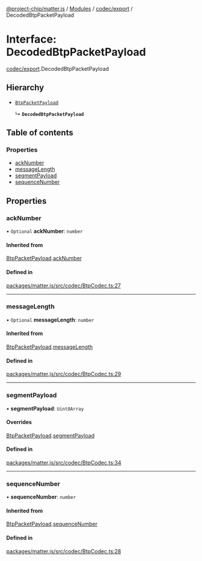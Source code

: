 [@project-chip/matter.js](../README.md) / [Modules](../modules.md) / [codec/export](../modules/codec_export.md) / DecodedBtpPacketPayload

# Interface: DecodedBtpPacketPayload

[codec/export](../modules/codec_export.md).DecodedBtpPacketPayload

## Hierarchy

- [`BtpPacketPayload`](codec_export.BtpPacketPayload.md)

  ↳ **`DecodedBtpPacketPayload`**

## Table of contents

### Properties

- [ackNumber](codec_export.DecodedBtpPacketPayload.md#acknumber)
- [messageLength](codec_export.DecodedBtpPacketPayload.md#messagelength)
- [segmentPayload](codec_export.DecodedBtpPacketPayload.md#segmentpayload)
- [sequenceNumber](codec_export.DecodedBtpPacketPayload.md#sequencenumber)

## Properties

### ackNumber

• `Optional` **ackNumber**: `number`

#### Inherited from

[BtpPacketPayload](codec_export.BtpPacketPayload.md).[ackNumber](codec_export.BtpPacketPayload.md#acknumber)

#### Defined in

[packages/matter.js/src/codec/BtpCodec.ts:27](https://github.com/project-chip/matter.js/blob/16d5b0d/packages/matter.js/src/codec/BtpCodec.ts#L27)

___

### messageLength

• `Optional` **messageLength**: `number`

#### Inherited from

[BtpPacketPayload](codec_export.BtpPacketPayload.md).[messageLength](codec_export.BtpPacketPayload.md#messagelength)

#### Defined in

[packages/matter.js/src/codec/BtpCodec.ts:29](https://github.com/project-chip/matter.js/blob/16d5b0d/packages/matter.js/src/codec/BtpCodec.ts#L29)

___

### segmentPayload

• **segmentPayload**: `Uint8Array`

#### Overrides

[BtpPacketPayload](codec_export.BtpPacketPayload.md).[segmentPayload](codec_export.BtpPacketPayload.md#segmentpayload)

#### Defined in

[packages/matter.js/src/codec/BtpCodec.ts:34](https://github.com/project-chip/matter.js/blob/16d5b0d/packages/matter.js/src/codec/BtpCodec.ts#L34)

___

### sequenceNumber

• **sequenceNumber**: `number`

#### Inherited from

[BtpPacketPayload](codec_export.BtpPacketPayload.md).[sequenceNumber](codec_export.BtpPacketPayload.md#sequencenumber)

#### Defined in

[packages/matter.js/src/codec/BtpCodec.ts:28](https://github.com/project-chip/matter.js/blob/16d5b0d/packages/matter.js/src/codec/BtpCodec.ts#L28)
